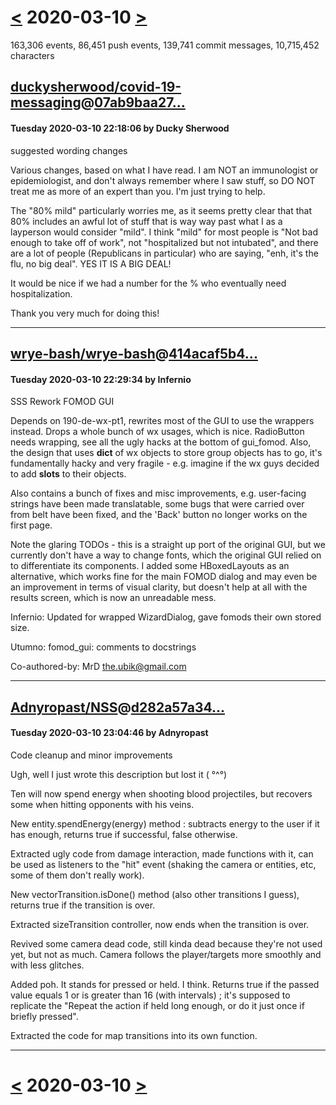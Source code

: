 # [<](2020-03-09.md) 2020-03-10 [>](2020-03-11.md)

163,306 events, 86,451 push events, 139,741 commit messages, 10,715,452 characters


## [duckysherwood/covid-19-messaging](https://github.com/duckysherwood/covid-19-messaging)@[07ab9baa27...](https://github.com/duckysherwood/covid-19-messaging/commit/07ab9baa27e5e8ac570b97f7d459c69dea92b854)
#### Tuesday 2020-03-10 22:18:06 by Ducky Sherwood

suggested wording changes

Various changes, based on what I have read.  I am NOT an immunologist or epidemiologist, and don't always remember where I saw stuff, so DO NOT treat me as more of an expert than you.  I'm just trying to help.

The "80% mild" particularly worries me, as it seems pretty clear that that 80% includes an awful lot of stuff that is way way past what I as a layperson would consider "mild".  I think "mild" for most people is "Not bad enough to take off of work", not "hospitalized but not intubated", and there are a lot of people (Republicans in particular) who are saying, "enh, it's the flu, no big deal".  YES IT IS A BIG DEAL!

It would be nice if we had a number for the % who eventually need hospitalization.

Thank you very much for doing this!

---
## [wrye-bash/wrye-bash](https://github.com/wrye-bash/wrye-bash)@[414acaf5b4...](https://github.com/wrye-bash/wrye-bash/commit/414acaf5b4ff5d7500eb352d533b6a8915f865e8)
#### Tuesday 2020-03-10 22:29:34 by Infernio

SSS Rework FOMOD GUI

Depends on 190-de-wx-pt1, rewrites most of the GUI to use the wrappers
instead. Drops a whole bunch of wx usages, which is nice. RadioButton
needs wrapping, see all the ugly hacks at the bottom of gui_fomod. Also,
the design that uses __dict__ of wx objects to store group objects has
to go, it's fundamentally hacky and very fragile - e.g. imagine if the
wx guys decided to add __slots__ to their objects.

Also contains a bunch of fixes and misc improvements, e.g. user-facing
strings have been made translatable, some bugs that were carried over
from belt have been fixed, and the 'Back' button no longer works on the
first page.

Note the glaring TODOs - this is a straight up port of the original GUI,
but we currently don't have a way to change fonts, which the original
GUI relied on to differentiate its components. I added some
HBoxedLayouts as an alternative, which works fine for the main FOMOD
dialog and may even be an improvement in terms of visual clarity, but
doesn't help at all with the results screen, which is now an unreadable
mess.

Infernio: Updated for wrapped WizardDialog, gave fomods their own stored
size.

Utumno: fomod_gui: comments to docstrings

Co-authored-by: MrD <the.ubik@gmail.com>

---
## [Adnyropast/NSS](https://github.com/Adnyropast/NSS)@[d282a57a34...](https://github.com/Adnyropast/NSS/commit/d282a57a34a65ac3e04d2f50683e405ba655e2f1)
#### Tuesday 2020-03-10 23:04:46 by Adnyropast

Code cleanup and minor improvements

Ugh, well I just wrote this description but lost it ( °^°)

Ten will now spend energy when shooting blood projectiles, but recovers some when hitting opponents with his veins.

New entity.spendEnergy(energy) method : subtracts energy to the user if it has enough, returns true if successful, false otherwise.

Extracted ugly code from damage interaction, made functions with it, can be used as listeners to the "hit" event (shaking the camera or entities, etc, some of them don't really work).

New vectorTransition.isDone() method (also other transitions I guess), returns true if the transition is over.

Extracted sizeTransition controller, now ends when the transition is over.

Revived some camera dead code, still kinda dead because they're not used yet, but not as much.
Camera follows the player/targets more smoothly and with less glitches.

Added poh. It stands for pressed or held. I think. Returns true if the passed value equals 1 or is greater than 16 (with intervals) ; it's supposed to replicate the "Repeat the action if held long enough, or do it just once if briefly pressed".

Extracted the code for map transitions into its own function.

---

# [<](2020-03-09.md) 2020-03-10 [>](2020-03-11.md)

